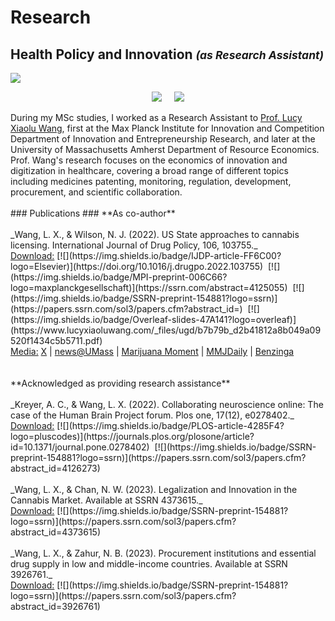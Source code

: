 # Research #
## Health Policy and Innovation  <small><i>(as Research Assistant)</i></small> ##
<a href="https://njwsn.github.io/pages/health-policy-innovation"> <img src="https://njwsn.github.io/assets/images/drugs-procurement-sd-1344-600.png"/> </a>
<br>
<p align="center">
<a href="https://www.ip.mpg.de/en/research/innovation-and-entrepreneurship-research.html"> <img src="https://njwsn.github.io/assets/images/mpi_full.png"  style="max-width:40%; height:auto;"/></a>  &nbsp;&nbsp;&nbsp; <a href="https://www.umass.edu/resource-economics/"><img src="https://njwsn.github.io/assets/images/umass_full.png"  style="max-width:48%; height:auto;"/></a>
</p>
During my MSc studies, I worked as a Research Assistant to <a href="https://www.lucyxiaoluwang.com/">Prof. Lucy Xiaolu Wang</a>, first at the Max Planck Institute for Innovation and Competition Department of Innovation and Entrepreneurship Research, and later at the University of Massachusetts Amherst Department of Resource Economics. Prof. Wang's research focuses on the economics of innovation and digitization in healthcare, covering a broad range of different topics including medicines patenting, monitoring, regulation, development, procurement, and scientific collaboration.
<br><br>
### Publications ### 
**As co-author**
<br><br>
_Wang, L. X., & Wilson, N. J. (2022). US State approaches to cannabis licensing. International Journal of Drug Policy, 106, 103755._ <br>
<u>Download:</u> [![](https://img.shields.io/badge/IJDP-article-FF6C00?logo=Elsevier)](https://doi.org/10.1016/j.drugpo.2022.103755)&nbsp; 
[![](https://img.shields.io/badge/MPI-preprint-006C66?logo=maxplanckgesellschaft)](https://ssrn.com/abstract=4125055)&nbsp; 
[![](https://img.shields.io/badge/SSRN-preprint-154881?logo=ssrn)](https://papers.ssrn.com/sol3/papers.cfm?abstract_id=)&nbsp;
[![](https://img.shields.io/badge/Overleaf-slides-47A141?logo=overleaf)](https://www.lucyxiaoluwang.com/_files/ugd/b7b79b_d2b41812a8b049a09520f1434c5b5711.pdf)
<br>
<u>Media:</u> <a href="https://twitter.com/LucyXiaolu_Wang/status/1536343474949083139">X</a> |
<a href="https://www.umass.edu/news/article/new-study-umass-amherst-researcher-examines-differing-state-approaches-cannabis">news@UMass</a> | 
<a href="https://www.marijuanamoment.net/doj-to-address-cannabis-in-days-ahead-ag-says-newsletter-june-17-2022/">Marijuana Moment</a> |
<a href="https://www.mmjdaily.com/article/9438717/us-new-study-examines-differing-state-approaches-to-cannabis-licensing/">MMJDaily</a> | 
<a href="https://www.benzinga.com/markets/cannabis/22/06/27834377/a-new-study-analyzes-u-s-state-approaches-to-cannabis-licensing">Benzinga</a> 
<br><br><br>
**Acknowledged as providing research assistance**
<br><br>
_Kreyer, A. C., & Wang, L. X. (2022). Collaborating neuroscience online: The case of the Human Brain Project forum. Plos one, 17(12), e0278402._ <br>
<u>Download:</u> [![](https://img.shields.io/badge/PLOS-article-4285F4?logo=pluscodes)](https://journals.plos.org/plosone/article?id=10.1371/journal.pone.0278402)&nbsp;
[![](https://img.shields.io/badge/SSRN-preprint-154881?logo=ssrn)](https://papers.ssrn.com/sol3/papers.cfm?abstract_id=4126273)
<br><br>
_Wang, L. X., & Chan, N. W. (2023). Legalization and Innovation in the Cannabis Market. Available at SSRN 4373615._ <br>
<u>Download:</u> [![](https://img.shields.io/badge/SSRN-preprint-154881?logo=ssrn)](https://papers.ssrn.com/sol3/papers.cfm?abstract_id=4373615)
<br><br>
_Wang, L. X., & Zahur, N. B. (2023). Procurement institutions and essential drug supply in low and middle-income countries. Available at SSRN 3926761._ <br>
<u>Download:</u> [![](https://img.shields.io/badge/SSRN-preprint-154881?logo=ssrn)](https://papers.ssrn.com/sol3/papers.cfm?abstract_id=3926761)

